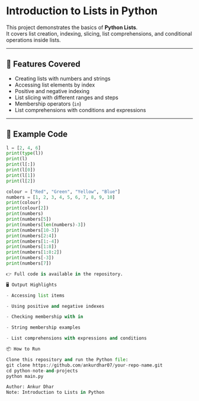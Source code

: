 # Introduction to Lists in Python

This project demonstrates the basics of **Python Lists**.  
It covers list creation, indexing, slicing, list comprehensions, and conditional operations inside lists.

---

## 🚀 Features Covered

- Creating lists with numbers and strings
- Accessing list elements by index
- Positive and negative indexing
- List slicing with different ranges and steps
- Membership operators (`in`)
- List comprehensions with conditions and expressions

---

## 📂 Example Code

```python
l = [2, 4, 6]
print(type(l))
print(l)
print(l[:])
print(l[0])
print(l[1])
print(l[2])

colour = ["Red", "Green", "Yellow", "Blue"]
numbers = [1, 2, 3, 4, 5, 6, 7, 8, 9, 10]
print(colour)
print(colour[2])
print(numbers)
print(numbers[5])
print(numbers[len(numbers)-3])
print(numbers[10-3])
print(numbers[2:4])
print(numbers[1:-4])
print(numbers[1:8])
print(numbers[1:8:2])
print(numbers[-3])
print(numbers[7])

👉 Full code is available in the repository.

🖥️ Output Highlights

- Accessing list items

- Using positive and negative indexes

- Checking membership with in

- String membership examples

- List comprehensions with expressions and conditions

📦 How to Run

Clone this repository and run the Python file:
git clone https://github.com/ankurdhar07/your-repo-name.git
cd python-note-and-projects
python main.py

Author: Ankur Dhar
Note: Introduction to Lists in Python